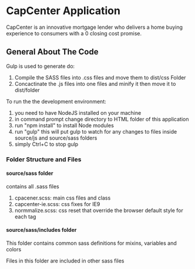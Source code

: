 # CapCenter Application #

CapCenter is an innovative mortgage lender who delivers a home buying experience to consumers with a 0 closing cost promise.

## General About The Code ##

Gulp is used to generate do:

1. Compile the SASS files into .css files and move them to dist/css Folder
2. Concactinate the .js files into one files and minify it then move it to dist/folder

To run the the development environment:

1. you need to have NodeJS installed on your machine
2. in command prompt change directory to HTML folder of this application
3. run "npm install" to install Node modules
4. run "gulp" this will put gulp to watch for any changes to files inside source/js and source/sass folders
5. simply Ctrl+C to stop gulp

### Folder Structure and Files ###

#### source/sass folder ####

contains all .sass files

1. cpacener.scss: main css files and class
2. capcenter-ie.scss: css fixes for IE9
3. normmalize.scss: css reset that override the browser default style for each tag

#### source/sass/includes folder ####

This folder contains common sass definitions for mixins, variables and colors

Files in this folder are included in other sass files
